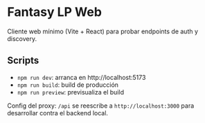 # Fantasy LP Web

Cliente web mínimo (Vite + React) para probar endpoints de auth y discovery.

## Scripts

- `npm run dev`: arranca en http://localhost:5173
- `npm run build`: build de producción
- `npm run preview`: previsualiza el build

Config del proxy: `/api` se reescribe a `http://localhost:3000` para desarrollar contra el backend local.
